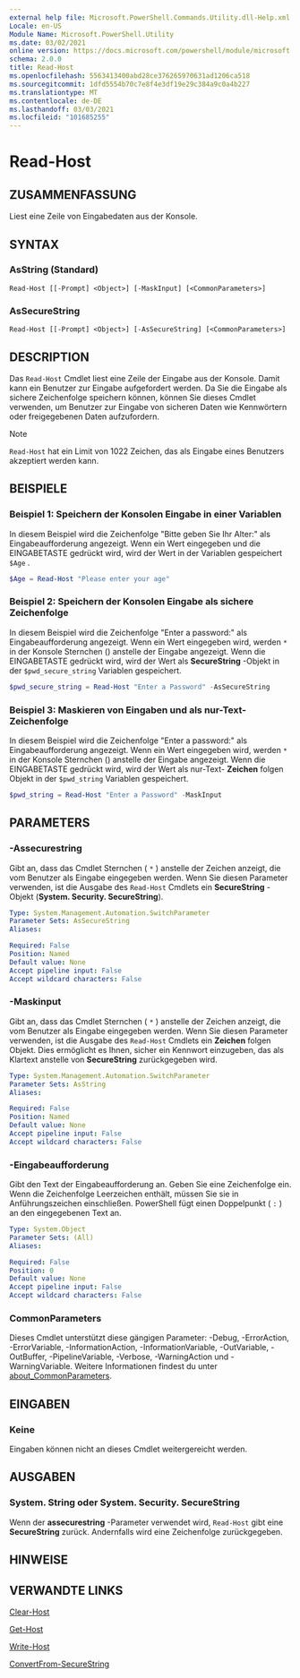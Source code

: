 ```yaml
---
external help file: Microsoft.PowerShell.Commands.Utility.dll-Help.xml
Locale: en-US
Module Name: Microsoft.PowerShell.Utility
ms.date: 03/02/2021
online version: https://docs.microsoft.com/powershell/module/microsoft.powershell.utility/read-host?view=powershell-7.2&WT.mc_id=ps-gethelp
schema: 2.0.0
title: Read-Host
ms.openlocfilehash: 5563413400abd28ce376265970631ad1206ca518
ms.sourcegitcommit: 1dfd5554b70c7e8f4e3df19e29c384a9c0a4b227
ms.translationtype: MT
ms.contentlocale: de-DE
ms.lasthandoff: 03/03/2021
ms.locfileid: "101685255"
---
```

# Read-Host

## ZUSAMMENFASSUNG
Liest eine Zeile von Eingabedaten aus der Konsole.

## SYNTAX

### AsString (Standard)

```
Read-Host [[-Prompt] <Object>] [-MaskInput] [<CommonParameters>]
```

### AsSecureString

```
Read-Host [[-Prompt] <Object>] [-AsSecureString] [<CommonParameters>]
```

## DESCRIPTION

Das `Read-Host` Cmdlet liest eine Zeile der Eingabe aus der Konsole. Damit kann ein Benutzer zur Eingabe aufgefordert werden. Da Sie die Eingabe als sichere Zeichenfolge speichern können, können Sie dieses Cmdlet verwenden, um Benutzer zur Eingabe von sicheren Daten wie Kennwörtern oder freigegebenen Daten aufzufordern.

> [!NOTE]
> `Read-Host` hat ein Limit von 1022 Zeichen, das als Eingabe eines Benutzers akzeptiert werden kann.

## BEISPIELE

### Beispiel 1: Speichern der Konsolen Eingabe in einer Variablen

In diesem Beispiel wird die Zeichenfolge "Bitte geben Sie Ihr Alter:" als Eingabeaufforderung angezeigt. Wenn ein Wert eingegeben und die EINGABETASTE gedrückt wird, wird der Wert in der Variablen gespeichert `$Age` .

```powershell
$Age = Read-Host "Please enter your age"
```

### Beispiel 2: Speichern der Konsolen Eingabe als sichere Zeichenfolge

In diesem Beispiel wird die Zeichenfolge "Enter a password:" als Eingabeaufforderung angezeigt. Wenn ein Wert eingegeben wird, werden `*` in der Konsole Sternchen () anstelle der Eingabe angezeigt. Wenn die EINGABETASTE gedrückt wird, wird der Wert als **SecureString** -Objekt in der `$pwd_secure_string` Variablen gespeichert.

```powershell
$pwd_secure_string = Read-Host "Enter a Password" -AsSecureString
```

### Beispiel 3: Maskieren von Eingaben und als nur-Text-Zeichenfolge

In diesem Beispiel wird die Zeichenfolge "Enter a password:" als Eingabeaufforderung angezeigt. Wenn ein Wert eingegeben wird, werden `*` in der Konsole Sternchen () anstelle der Eingabe angezeigt. Wenn die EINGABETASTE gedrückt wird, wird der Wert als nur-Text- **Zeichen** folgen Objekt in der `$pwd_string` Variablen gespeichert.

```powershell
$pwd_string = Read-Host "Enter a Password" -MaskInput
```

## PARAMETERS

### -Assecurestring

Gibt an, dass das Cmdlet Sternchen ( `*` ) anstelle der Zeichen anzeigt, die vom Benutzer als Eingabe eingegeben werden. Wenn Sie diesen Parameter verwenden, ist die Ausgabe des `Read-Host` Cmdlets ein **SecureString** -Objekt (**System. Security. SecureString**).

```yaml
Type: System.Management.Automation.SwitchParameter
Parameter Sets: AsSecureString
Aliases:

Required: False
Position: Named
Default value: None
Accept pipeline input: False
Accept wildcard characters: False
```

### -Maskinput

Gibt an, dass das Cmdlet Sternchen ( `*` ) anstelle der Zeichen anzeigt, die vom Benutzer als Eingabe eingegeben werden. Wenn Sie diesen Parameter verwenden, ist die Ausgabe des `Read-Host` Cmdlets ein **Zeichen** folgen Objekt.
Dies ermöglicht es Ihnen, sicher ein Kennwort einzugeben, das als Klartext anstelle von **SecureString** zurückgegeben wird.

```yaml
Type: System.Management.Automation.SwitchParameter
Parameter Sets: AsString
Aliases:

Required: False
Position: Named
Default value: None
Accept pipeline input: False
Accept wildcard characters: False
```

### -Eingabeaufforderung

Gibt den Text der Eingabeaufforderung an. Geben Sie eine Zeichenfolge ein. Wenn die Zeichenfolge Leerzeichen enthält, müssen Sie sie in Anführungszeichen einschließen. PowerShell fügt einen Doppelpunkt ( `:` ) an den eingegebenen Text an.

```yaml
Type: System.Object
Parameter Sets: (All)
Aliases:

Required: False
Position: 0
Default value: None
Accept pipeline input: False
Accept wildcard characters: False
```

### CommonParameters

Dieses Cmdlet unterstützt diese gängigen Parameter: -Debug, -ErrorAction, -ErrorVariable, -InformationAction, -InformationVariable, -OutVariable, -OutBuffer, -PipelineVariable, -Verbose, -WarningAction und -WarningVariable. Weitere Informationen findest du unter [about_CommonParameters](https://go.microsoft.com/fwlink/?LinkID=113216).

## EINGABEN

### Keine

Eingaben können nicht an dieses Cmdlet weitergereicht werden.

## AUSGABEN

### System. String oder System. Security. SecureString

Wenn der **assecurestring** -Parameter verwendet wird, `Read-Host` gibt eine **SecureString** zurück. Andernfalls wird eine Zeichenfolge zurückgegeben.

## HINWEISE

## VERWANDTE LINKS

[Clear-Host](../microsoft.powershell.core/clear-host.md)

[Get-Host](Get-Host.md)

[Write-Host](Write-Host.md)

[ConvertFrom-SecureString](../Microsoft.PowerShell.Security/ConvertFrom-SecureString.md)

